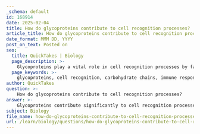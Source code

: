 ```yaml
---
_schema: default
id: 168914
date: 2025-02-04
title: How do glycoproteins contribute to cell recognition processes?
article_title: How do glycoproteins contribute to cell recognition processes?
date_format: MMM DD, YYYY
post_on_text: Posted on
seo:
  title: QuickTakes | Biology
  page_description: >-
    Glycoproteins play a vital role in cell recognition processes by facilitating cell-cell recognition, adhesion, immune functions, and signaling, due to their unique structure and carbohydrate components.
  page_keywords: >-
    glycoproteins, cell recognition, carbohydrate chains, immune response, cell adhesion, signaling molecules, cell communication, extracellular matrix, antigens, tissue formation
author: QuickTakes
question: >-
    How do glycoproteins contribute to cell recognition processes?
answer: >-
    Glycoproteins contribute significantly to cell recognition processes through their unique structure and the presence of carbohydrate chains attached to proteins on the extracellular surface of the plasma membrane. Here are the key ways in which glycoproteins facilitate cell recognition:\n\n1. **Cell-Cell Recognition**: The carbohydrate moieties of glycoproteins serve as specific binding sites for other molecules, including hormones, neurotransmitters, and other signaling molecules. This specificity allows cells to identify and interact with one another, which is essential for various biological processes such as immune responses and tissue formation.\n\n2. **Cell Adhesion**: Glycoproteins play a crucial role in facilitating adhesion between cells and the extracellular matrix. This adhesion is vital for maintaining tissue structure and integrity, ensuring that cells remain connected and organized within tissues and organs.\n\n3. **Immune Function**: Many glycoproteins act as antigens, which are recognized by the immune system. This recognition is critical for distinguishing between the body’s own cells and foreign invaders, such as bacteria and viruses. The immune system relies on glycoproteins to identify and mount responses against pathogens.\n\n4. **Signaling**: Glycoproteins can function as receptors for signaling molecules, which allows them to play a key role in communication between cells. This signaling is essential for coordinating various physiological processes and responses to environmental changes.\n\nIn summary, glycoproteins are integral to cell recognition and communication, facilitating interactions that are crucial for immune responses, tissue integrity, and overall cellular function. Their carbohydrate components are essential for these roles, enabling cells to effectively identify and interact with one another.
subject: Biology
file_name: how-do-glycoproteins-contribute-to-cell-recognition-processes.md
url: /learn/biology/questions/how-do-glycoproteins-contribute-to-cell-recognition-processes
---
```


&nbsp;